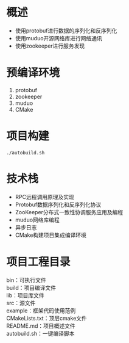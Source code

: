# 概述
- 使用protobuf进行数据的序列化和反序列化
- 使用muduo开源网络库进行网络通讯
- 使用zookeeper进行服务发现
# 预编译环境

1. protobuf
2. zookeeper
3. muduo
4. CMake
# 项目构建
```
./autobuild.sh
```
# 技术栈

- RPC远程调用原理及实现
- Protobuf数据序列化和反序列化协议
- ZooKeeper分布式一致性协调服务应用及编程
- muduo网络库编程
- 异步日志
- CMake构建项目集成编译环境
# 项目工程目录
bin：可执行文件<br />build：项目编译文件<br />lib：项目库文件<br />src：源文件<br />example：框架代码使用范例<br />CMakeLists.txt：顶层cmake文件<br />README.md：项目概述文件<br />autobuild.sh：一键编译脚本
